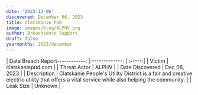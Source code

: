 ```yaml
---
date: '2023-12-06'
discovered: December 06, 2023
title: Clatskanie PUD
image: images/blog/ALPHV.png
author: Breachsense Support
draft: false
yearmonths: 2023/december
---
```


| Data Breach Report------------:     |:-------------:    | :-----:|
| Victim      | clatskaniepud.com      | 
| Threat Actor      | ALPHV      | 
| Date Discovered      | Dec 06, 2023      | 
| Description      | Clatskanie People's Utility District is a fair and creative electric utility that offers a vital service while also helping the community.      | 
| Leak Size      | Unknown      | 

